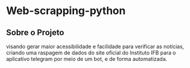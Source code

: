 # Web-scrapping-python
<h2>Sobre o Projeto</h2>
visando gerar maior acessibilidade e facilidade para verificar as notícias, criando uma raspagem de dados do site oficial do Instituto IFB para o aplicativo telegram por meio de um bot, e de forma automatizada.
